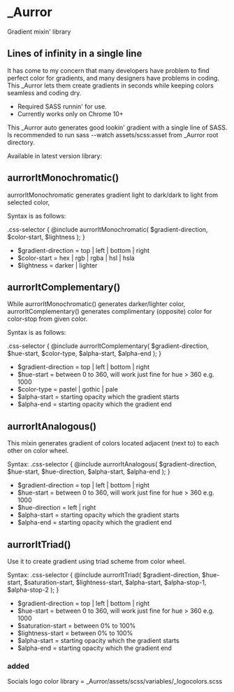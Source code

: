 # _Aurror
Gradient mixin' library

## Lines of infinity in a single line
It has come to my concern that many developers have problem to find perfect color for gradients, and many designers have problems in coding. This _Aurror lets them create gradients in seconds while keeping colors seamless and coding dry.

* Required SASS runnin' for use.
* Currently works only on Chrome 10+


This _Aurror auto generates good lookin' gradient with a single line of SASS.
Is recommended to run sass --watch assets/scss:asset from _Aurror root directory.

Available in latest version library:

## aurrorItMonochromatic()
aurrorItMonochromatic generates gradient light to dark/dark to light from selected color, 


Syntax is as follows:

.css-selector {
	@include aurrorItMonochromatic( $gradient-direction, $color-start, $lightness );
}


* $gradient-direction = top | left | bottom | right
* $color-start = hex | rgb | rgba | hsl | hsla
* $lightness = darker | lighter 


## aurrorItComplementary()
While aurrorItMonochromatic() generates darker/lighter color,
aurrorItComplementary() generates complimentary (opposite) color for color-stop from given color.

Syntax is as follows:

.css-selector {
	@include aurrorItComplementary( $gradient-direction, $hue-start, $color-type, $alpha-start, $alpha-end );
}


* $gradient-direction = top | left | bottom | right
* $hue-start =  between 0 to 360, will work just fine for hue > 360 e.g. 1000
* $color-type = pastel | gothic | pale
* $alpha-start = starting opacity which the gradient starts
* $alpha-end = starting opacity which the gradient end

## aurrorItAnalogous()
This mixin generates gradient of colors located adjacent (next to) to each other on color wheel.

Syntax:
.css-selector {
	@include aurrorItAnalogous( $gradient-direction, $hue-start, $hue-direction, $alpha-start, $alpha-end );
}

* $gradient-direction = top | left | bottom | right
* $hue-start =  between 0 to 360, will work just fine for hue > 360 e.g. 1000
* $hue-direction = left | right
* $alpha-start = starting opacity which the gradient starts
* $alpha-end = starting opacity which the gradient end

## aurrorItTriad()
Use it to create gradient using triad scheme from color wheel.

Syntax:
.css-selector {
	@include aurrorItTriad( $gradient-direction, $hue-start, $saturation-start, $lightness-start, $alpha-start, $alpha-stop-1, $alpha-stop-2 );
}

* $gradient-direction = top | left | bottom | right
* $hue-start =  between 0 to 360, will work just fine for hue > 360 e.g. 1000
* $saturation-start = between 0% to 100%
* $lightness-start = between 0% to 100%
* $alpha-start = starting opacity which the gradient starts
* $alpha-end = starting opacity which the gradient end

### added
Socials logo color library = _Aurror/assets/scss/variables/_logocolors.scss
